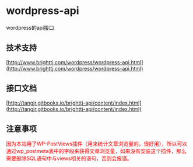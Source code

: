 # wordpress-api

wordpress的api接口

## 技术支持

[http://www.brighttj.com/wordpress/wordpress-api.html](http://www.brighttj.com/wordpress/wordpress-api.html)

## 接口文档

[http://tangjr.gitbooks.io/brighttj-api/content/index.html](http://tangjr.gitbooks.io/brighttj-api/content/index.html)

## 注意事项

<font color=red>因为本站用了WP-PostViews插件（用来统计文章浏览量的，很好用），所以可以通过wp_postmeta表中的字段来获得文章浏览量，如果没有安装这个插件，那么需要删除SQL语句中与views相关的语句，否则会报错。</font>
